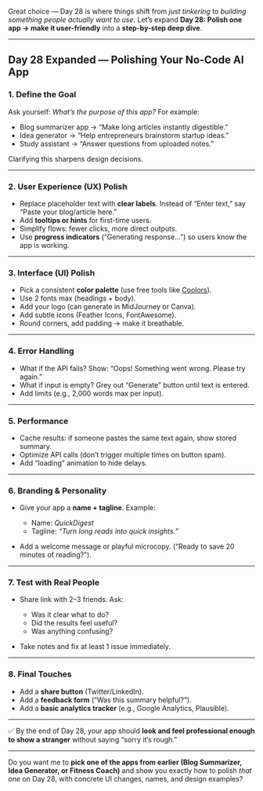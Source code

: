 Great choice — Day 28 is where things shift from *just tinkering* to *building something people actually want to use*. Let’s expand **Day 28: Polish one app → make it user-friendly** into a **step-by-step deep dive**.

---

## **Day 28 Expanded — Polishing Your No-Code AI App**

### 1. **Define the Goal**

Ask yourself: *What’s the purpose of this app?*
For example:

* Blog summarizer app → “Make long articles instantly digestible.”
* Idea generator → “Help entrepreneurs brainstorm startup ideas.”
* Study assistant → “Answer questions from uploaded notes.”

Clarifying this sharpens design decisions.

---

### 2. **User Experience (UX) Polish**

* Replace placeholder text with **clear labels**. Instead of “Enter text,” say “Paste your blog/article here.”
* Add **tooltips or hints** for first-time users.
* Simplify flows: fewer clicks, more direct outputs.
* Use **progress indicators** (“Generating response…”) so users know the app is working.

---

### 3. **Interface (UI) Polish**

* Pick a consistent **color palette** (use free tools like [Coolors](https://coolors.co)).
* Use 2 fonts max (headings + body).
* Add your logo (can generate in MidJourney or Canva).
* Add subtle icons (Feather Icons, FontAwesome).
* Round corners, add padding → make it breathable.

---

### 4. **Error Handling**

* What if the API fails? Show: “Oops! Something went wrong. Please try again.”
* What if input is empty? Grey out “Generate” button until text is entered.
* Add limits (e.g., 2,000 words max per input).

---

### 5. **Performance**

* Cache results: if someone pastes the same text again, show stored summary.
* Optimize API calls (don’t trigger multiple times on button spam).
* Add “loading” animation to hide delays.

---

### 6. **Branding & Personality**

* Give your app a **name + tagline**. Example:

  * Name: *QuickDigest*
  * Tagline: *“Turn long reads into quick insights.”*
* Add a welcome message or playful microcopy. (“Ready to save 20 minutes of reading?”).

---

### 7. **Test with Real People**

* Share link with 2–3 friends. Ask:

  * Was it clear what to do?
  * Did the results feel useful?
  * Was anything confusing?
* Take notes and fix at least 1 issue immediately.

---

### 8. **Final Touches**

* Add a **share button** (Twitter/LinkedIn).
* Add a **feedback form** (“Was this summary helpful?”).
* Add a **basic analytics tracker** (e.g., Google Analytics, Plausible).

---

✅ By the end of Day 28, your app should **look and feel professional enough to show a stranger** without saying “sorry it’s rough.”

---

Do you want me to **pick one of the apps from earlier (Blog Summarizer, Idea Generator, or Fitness Coach)** and show you exactly how to polish *that one* on Day 28, with concrete UI changes, names, and design examples?
